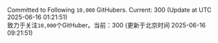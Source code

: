 Committed to Following `10,000` GitHubers. Current: <!-- FOLLOWING_COUNT -->300<!-- FOLLOWING_COUNT --> (Update at UTC <!-- LAST_UPDATED -->2025-06-16 01:21:51<!-- LAST_UPDATED -->)<br>
致力于关注`10,000`个GitHuber。当前：<!-- FOLLOWING_COUNT -->300<!-- FOLLOWING_COUNT --> (更新于北京时间 <!-- LAST_UPDATED_CST -->2025-06-16 09:21:51<!-- LAST_UPDATED_CST -->)
